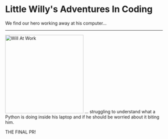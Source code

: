 # Little Willy's Adventures In Coding

We find our hero working away at his computer...

---
<img src="https://i.imgur.com/5SQKnK5.jpg" alt="Will At Work" width="250"/>
... struggling to understand what a Python is doing inside his laptop and if he should be worried about it biting him.

THE FINAL PR!
